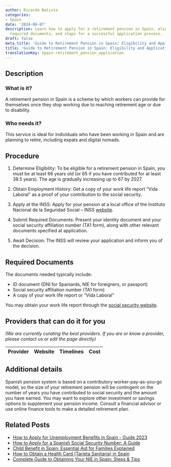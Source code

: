 ```yaml
---
author: Ricardo Batista
categories:
- Spain
date: '2024-06-07'
description: Learn how to apply for a retirement pension in Spain, eligibility criteria,
  required documents, and steps for a successful application process.
draft: false
meta_title: 'Guide to Retirement Pension in Spain: Eligibility and Application'
title: 'Guide to Retirement Pension in Spain: Eligibility and Application'
translationKey: spain-retirement_pension_application
---
```





## Description
### What is it?
A retirement pension in Spain is a scheme by which workers can provide for themselves once they stop working due to reaching retirement age or due to disability.

### Who needs it?
This service is ideal for individuals who have been working in Spain and are planning to retire, including expats and digital nomads.

## Procedure

1. Determine Eligibility:
To be eligible for a retirement pension in Spain, you must be at least 66 years old (or 65 if you have contributed for at least 38.5 years). The age is gradually increasing up to 67 by 2027.

2. Obtain Employment History:
Get a copy of your work life report “Vida Laboral” as a proof of your contribution to the social security.

3. Apply at the INSS:
Apply for your pension at a local office of the Instituto Nacional de la Seguridad Social – INSS [website](http://www.seg-social.es/wps/portal/wss/internet/Inicio).

4. Submit Required Documents:
Present your identity document and your social security affiliation number (TA1 form), along with other relevant documents specified at application.

5. Await Decision:
The INSS will review your application and inform you of the decision. 

## Required Documents
The documents needed typically include:

- ID document (DNI for Spaniards, NIE for foreigners, or passport)
- Social security affiliation number (TA1 form)
- A copy of your work life report or “Vida Laboral”

You may obtain your work life report through the [social security website](http://www.seg-social.es/wps/portal/wss/internet/Trabajadores/Afiliacion/10747/10749).

## Providers that can do it for you

_(We are currently curating the best providers. If you are or know a provider, please contact us or edit the page directly)_

| Provider        |     Website     |     Timelines    |       Cost      |
| --------------- | --------------- |  :-------------: | :-------------: |

## Additional details

Spanish pension system is based on a contributory worker-pay-as-you-go model, so the size of your retirement pension will be contingent on the number of years you have contributed to social security and the amount you have earned. You may want to explore other investment or savings options to supplement your pension income. Consult a financial advisor or use online finance tools to make a detailed retirement plan.


## Related Posts

- [How to Apply for Unemployment Benefits in Spain - Guide 2023](https://tramitit.com/guides/spain/unemployment_benefit_application/)
- [How to Apply for a Spanish Social Security Number: A Guide](https://tramitit.com/guides/spain/spanish_social_security_number/)
- [Child Benefit in Spain: Essential Aid for Families Explained](https://tramitit.com/guides/spain/child_benefit_application/)
- [How to Obtain a Health Card (Tarjeta Sanitaria) in Spain](https://tramitit.com/guides/spain/tarjeta_sanitaria/)
- [Complete Guide to Obtaining Your NIE in Spain: Steps & Tips](https://tramitit.com/guides/spain/nie_application/)